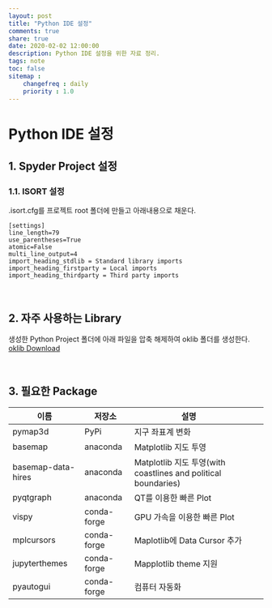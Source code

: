 ```yaml
---
layout: post
title: "Python IDE 설정"
comments: true
share: true
date: 2020-02-02 12:00:00
description: Python IDE 설정을 위한 자료 정리.
tags: note
toc: false
sitemap :
    changefreq : daily
    priority : 1.0
---
```


# Python IDE 설정

## 1. Spyder Project 설정

### 1.1. ISORT 설정

.isort.cfg를 프로젝트 root 폴더에 만들고 아래내용으로 채운다.

```
[settings]
line_length=79
use_parentheses=True
atomic=False
multi_line_output=4
import_heading_stdlib = Standard library imports
import_heading_firstparty = Local imports
import_heading_thirdparty = Third party imports
```

<br>

## 2. 자주 사용하는 Library

생성한 Python Project 폴더에 아래 파일을 압축 해제하여 oklib 폴더를 생성한다.  
[oklib Download](/assets/data/oklib.zip)

<br>

## 3. 필요한 Package

| 이름               | 저장소      | 설명                                                           |   |   |
|--------------------|-------------|----------------------------------------------------------------|---|---|
| pymap3d            | PyPi        | 지구 좌표계 변화                                               |   |   |
| basemap            | anaconda    | Matplotlib 지도 투영                                           |   |   |
| basemap-data-hires | anaconda    | Matplotlib 지도 투영(with coastlines and political boundaries) |   |   |
| pyqtgraph          | anaconda    | QT를 이용한 빠른 Plot                                          |   |   |
| vispy              | conda-forge | GPU 가속을 이용한 빠른 Plot                                    |   |   |
| mplcursors         | conda-forge | Maplotlib에 Data Cursor 추가                                   |   |   |
| jupyterthemes      | conda-forge | Mapplotlib theme 지원                                          |   |   |
| pyautogui          | conda-forge | 컴퓨터 자동화                                                  |   |   |


```python

```